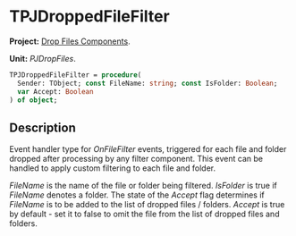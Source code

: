 # TPJDroppedFileFilter

**Project:** [Drop Files Components](../API.md).

**Unit:** _PJDropFiles_.

```pascal
TPJDroppedFileFilter = procedure(
  Sender: TObject; const FileName: string; const IsFolder: Boolean;
  var Accept: Boolean
) of object;
```

## Description

Event handler type for _OnFileFilter_ events, triggered for each file and folder dropped after processing by any filter component. This event can be handled to apply custom filtering to each file and folder.

_FileName_ is the name of the file or folder being filtered. _IsFolder_ is true if _FileName_ denotes a folder. The state of the _Accept_ flag determines if _FileName_ is to be added to the list of dropped files / folders. _Accept_ is true by default - set it to false to omit the file from the list of dropped files and folders.
